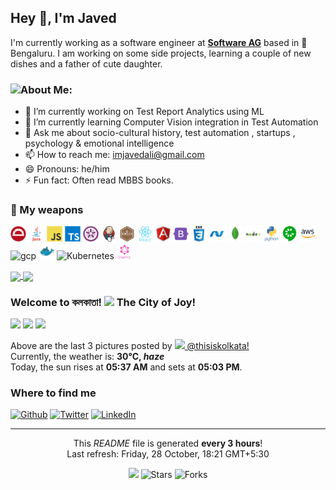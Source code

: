 <h2>Hey 👋, I'm Javed </h2>

<p>I'm currently working as a software engineer at <strong><a href="https://www.softwareag.com/">Software AG</a></strong> </strong> based in 🌁 Bengaluru. I am working on some side projects, learning a couple of new dishes and a father of cute daughter.</p>

### <img src="https://github.com/TheDudeThatCode/TheDudeThatCode/blob/master/Assets/Developer.gif" width="45px">About Me:

- 🔭 I’m currently working on Test Report Analytics using ML
- 🌱 I’m currently learning Computer Vision integration in Test Automation
- 💬 Ask me about socio-cultural history, test automation , startups , psychology & emotional intelligence
- 📫 How to reach me: imjavedali@gmail.com
- 😄 Pronouns: he/him
- ⚡ Fun fact: Often read MBBS books.

<h3>🚀 My weapons </h3>
<p align="left">
<img src="https://raw.githubusercontent.com/devicons/devicon/master/icons/protractor/protractor-plain.svg" alt="vue" width="25" height="25" />
<img src="https://raw.githubusercontent.com/devicons/devicon/master/icons/java/java-original-wordmark.svg" alt="java" width="25" height="25" />
<img src="https://raw.githubusercontent.com/devicons/devicon/master/icons/javascript/javascript-original.svg" alt="javascript" width="25" height="25" />
<img src="https://raw.githubusercontent.com/devicons/devicon/master/icons/typescript/typescript-original.svg" alt="typescript" width="25" height="25" />
<img src="https://raw.githubusercontent.com/devicons/devicon/master/icons/jasmine/jasmine-plain.svg" alt="Docker" width="25" height="25" />
<img src="https://raw.githubusercontent.com/devicons/devicon/master/icons/jenkins/jenkins-original.svg" alt="Docker" width="25" height="25" />
<img src="https://raw.githubusercontent.com/devicons/devicon/master/icons/mocha/mocha-plain.svg" alt="Docker" width="25" height="25" />
<img src="https://raw.githubusercontent.com/devicons/devicon/master/icons/react/react-original-wordmark.svg" alt="react" width="25" height="25" />
<img src="https://raw.githubusercontent.com/devicons/devicon/master/icons/angularjs/angularjs-original.svg" alt="angular-js" width="25" height="25" />
<img src="https://raw.githubusercontent.com/devicons/devicon/master/icons/bootstrap/bootstrap-plain.svg" alt="bootstrap" width="25" height="25" />
<img src="https://raw.githubusercontent.com/devicons/devicon/master/icons/css3/css3-original-wordmark.svg" alt="css3" width="25" height="25" />
<img src="https://raw.githubusercontent.com/devicons/devicon/master/icons/dot-net/dot-net-original.svg" alt=".NET" width="25" height="25" />
<img src="https://raw.githubusercontent.com/devicons/devicon/master/icons/mongodb/mongodb-original.svg" alt="mongodb" width="25" height="25" />
<img src="https://raw.githubusercontent.com/devicons/devicon/master/icons/nodejs/nodejs-original-wordmark.svg" alt="nodejs" width="25" height="25" />
<img src="https://raw.githubusercontent.com/devicons/devicon/master/icons/python/python-original-wordmark.svg" alt="python" width="25" height="25" />
<img src="https://raw.githubusercontent.com/devicons/devicon/master/icons/cucumber/cucumber-plain.svg" alt="cucumber" width="25" height="25" />
<img src="https://raw.githubusercontent.com/github/explore/80688e429a7d4ef2fca1e82350fe8e3517d3494d/topics/aws/aws.png" alt="aws" width="25" height="25" />
<img src="https://www.vectorlogo.zone/logos/google_cloud/google_cloud-icon.svg" alt="gcp" width="25" height="25" />
<img src="https://raw.githubusercontent.com/devicons/devicon/master/icons/docker/docker-original.svg" alt="Docker" width="25" height="25" />
<img src="https://www.vectorlogo.zone/logos/kubernetes/kubernetes-icon.svg" alt="Kubernetes" width="25" height="25" />
<img src="https://raw.githubusercontent.com/devicons/devicon/master/icons/graphql/graphql-plain-wordmark.svg" alt="Docker" width="25" height="25" />

<p align="left">
  <a href="https://github.com/MJavedAli">
  <img height="137px" align="center" src="https://github-readme-stats.vercel.app/api?username=MJavedAli&show_icons=true&title_color=ffc857&icon_color=8ac926&text_color=daf7dc&bg_color=151515" />
</a>
<a href="https://github.com/MJavedAli">
  <img height="137px" align="center" src="https://github-readme-stats.vercel.app/api/top-langs/?username=MJavedAli&layout=compact&text_color=daf7dc&bg_color=151515" />
</a>
</p>

<h3>Welcome to কলকাতা! <img src="https://img.icons8.com/bubbles/50/000000/kolkata.png"/> The City of Joy!</h3>
<p><img width="200" src="https:&#x2F;&#x2F;cdn1.picuki.com&#x2F;hosted-by-instagram&#x2F;q&#x3D;0exhNuNYnjBGZDHIdN5WmL9I2PEvHA5RNucaS7j0nyZiNxIsbHWB58ltwdGn%7C%7CDh6Kwh9HS+Lfz9p5I8iUF9RZFN+O03cTbOKTT1c7qSRVYCn1zdn%7C%7CJ9mkbg9KnwZbX6q%7C%7C8QvOzjYMTIfQeoEH%7C%7Cbx7a8Koru5A2MEoyX9auctwCIPuM23TKNy2JAtrKSDjkC2ptZ%7C%7CIjNLvG0jJ00m7NPfvnw1UvfPMc9g+PAnFfEzhMQ65OftxgefN2oacGdwNQPLm7OYsuABsweucTE1pkCIdvg4f1s8oHSallAysY5z38j3coJlhK5ojoHRb1wMUXlAvh1Xl7ClnCrLUjinixEFx0jb+pGDfPU+jqPBD%7C%7CyEBcLoxgjQaKaYG74RCylaJK+GdQ+aH%7C%7Cu1ONtQktYXGvwfhVw&#x3D;.jpeg?1" /> <img width="200" src="https:&#x2F;&#x2F;cdn1.picuki.com&#x2F;hosted-by-instagram&#x2F;q&#x3D;0exhNuNYnjBGZDHIdN5WmL9I2PEvHA5RNecaS7j0nyZiNxIsbHWB58ltwdGn%7C%7CDh6Kwh9HS+Lfz9o44ouV15WZFZ%7C%7CP0bXTL2NTD9d7KmaVoCq1Dxi855kk7w0LnYXbH6t8sUlOzjYMTIfQeoEH%7C%7Cb2r+of5vvwbzYBuDCSMOUtzCVG%7C%7CMm0X51wm8Rm3ayEv0Pxto0%7C%7CNylL9XkgKQcuptPR+XdbEvL+M4Byp6JzSPkCj9ND1OHtpCa5BTB7Kj44KD6chYTJnLMBq3OxdmUp33u0dogDdxgYuWbq8RM1v9EPp7TzN916+98ZkIGRT2UFAjsm8lJhmMntxxzsbkP9+kFxlnXylYe2RsEJh4PyKuGZAIrKzxTsSr33LIFLT2IGF6mBUVWINqahQcdcy90cSdwfjw7ltjmzd4%7C%7Cn1RcsXDNO0maJ.jpeg?1" /> <img width="200" src="https:&#x2F;&#x2F;cdn1.picuki.com&#x2F;hosted-by-instagram&#x2F;q&#x3D;0exhNuNYnjBGZDHIdN5WmL9I2PEvHA5RNucaS7j0nyZiNxIsbHWB58ltwdGn%7C%7CDh6Kwh9HS+Lfjdp5oguWF5WZFd+P0DXTLGPSD5U7qSZVICq2zdm9p9ml7g1Kn0XYXSr%7C%7CsIuOzjYMTIfQeoEH%7C%7Cb2rvUV+fvwaTIFuDaWNOUtzCVG%7C%7CMm0X51wm8Rm3ayEv0Pxto0%7C%7CNylL9XkgKQcuptPR+XdYEvL+M4Byp6JzSPkCj9ND1OHtpCa5BTB7Kzg4KD6chYTJnLNRthf9ex5s%7C%7C3iLE4gDd3kn13m68RM1v9EPp7TzN916+98ZkIGRT2UFAjsm8lJhmMntxxzsbkON9nB6lWXV8uOEKu0CirDBdeO%7C%7CU43KlTbIeqb%7C%7CRe5JDXAEAfuOR1LZeKyXQcdcy90cSdsXjwzgtjmzd4%7C%7Cn1RcsXDNO0maJ.jpeg?1" /></p>
<p>Above are the last 3 pictures posted by <a href="https://www.instagram.com/thisiskolkata/" target="_blank"><img src="https://upload.wikimedia.org/wikipedia/commons/thumb/e/e7/Instagram_logo_2016.svg/1024px-Instagram_logo_2016.svg.png" width="20"/> @thisiskolkata!</a><br/>Currently, the weather is: <b> 30°C, <i>haze</i></b></br>Today, the sun rises at <b>05:37 AM</b> and sets at <b>05:03 PM</b>.</p>
<h3>Where to find me</h3>
<p><a href="https://github.com/MJavedAli" target="_blank"><img alt="Github" src="https://img.shields.io/badge/GitHub-%2312100E.svg?&style=for-the-badge&logo=Github&logoColor=white" /></a> <a href="https://twitter.com/abuzainabx" target="_blank"><img alt="Twitter" src="https://img.shields.io/badge/twitter-%231DA1F2.svg?&style=for-the-badge&logo=twitter&logoColor=white" /></a> <a href="https://www.linkedin.com/in/javedalix" target="_blank"><img alt="LinkedIn" src="https://img.shields.io/badge/linkedin-%230077B5.svg?&style=for-the-badge&logo=linkedin&logoColor=white" /></a>
</p>

------------
<p align="center">This <i>README</i> file is generated <b>every 3 hours</b>!</br>Last refresh: Friday, 28 October, 18:21 GMT+5:30<br /></p>
<p align="center"><img src="https://github.com/MJavedAli/MJavedAli/workflows/README%20build/badge.svg" /> <img alt="Stars" src="https://img.shields.io/github/stars/MJavedAli/MJavedAli?style=flat-square&labelColor=343b41"/> <img alt="Forks" src="https://img.shields.io/github/forks/MJavedAli/MJavedAli?style=flat-square&labelColor=343b41"/></p>
